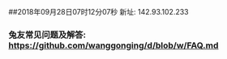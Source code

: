 ##2018年09月28日07时12分07秒 新址: 142.93.102.233
### 兔友常见问题及解答: https://github.com/wanggonging/d/blob/w/FAQ.md
